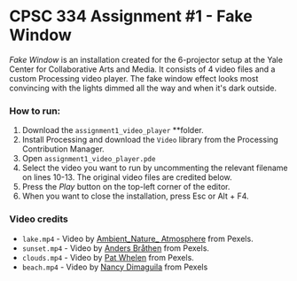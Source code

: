 # CPSC 334 Assignment #1 - Fake Window

*Fake Window* is an installation created for the 6-projector setup at the Yale Center for Collaborative Arts and Media. It consists of 4 video files and a custom Processing video player. The fake window effect looks most convincing with the lights dimmed all the way and when it's dark outside.

### How to run:

1. Download the `assignment1_video_player` **folder.
2. Install Processing and download the `Video` library from the Processing Contribution Manager.
3. Open `assignment1_video_player.pde`
4. Select the video you want to run by uncommenting the relevant filename on lines 10-13. The original video files are credited below.
5. Press the *Play* button on the top-left corner of the editor.
6. When you want to close the installation, press Esc or Alt + F4.

### Video credits

- `lake.mp4` - Video by [Ambient_Nature_ Atmosphere](https://www.pexels.com/video/landscape-of-a-blue-lake-5669598/) from Pexels.
- `sunset.mp4` - Video by [Anders Bråthen](https://www.pexels.com/video/the-sunset-colors-of-the-sky-5626278/) from Pexels.
- `clouds.mp4` - Video by [Pat Whelen](https://www.pexels.com/video/a-scenic-view-of-above-the-clouds-5736027/) from Pexels.
- `beach.mp4` - Video by [Nancy Dimaguila](https://www.pexels.com/video/coconut-trees-at-the-beach-6592373/) from Pexels
